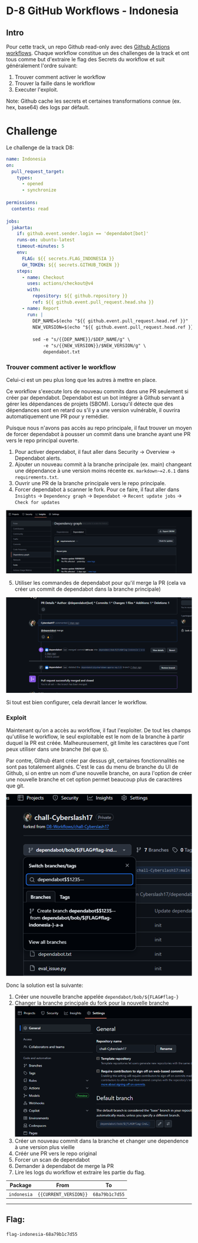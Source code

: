 # D-8 GitHub Workflows - Indonesia

## Intro

Pour cette track, un repo Github read-only avec des [Github Actions workflows](https://docs.github.com/en/actions).
Chaque workflow constitue un des challenges de la track et ont tous comme but d'extraire le flag des Secrets du workflow et suit généralement l'ordre suivant:

1. Trouver comment activer le workflow
2. Trouver la faille dans le workflow
3. Executer l'exploit.

Note: Github cache les secrets et certaines transformations connue (ex. hex, base64) des logs par défault.

# Challenge

Le challenge de la track D8:

```yaml
name: Indonesia
on:
  pull_request_target:
    types:
      - opened
      - synchronize

permissions: 
  contents: read

jobs:
  jakarta:
    if: github.event.sender.login == 'dependabot[bot]'
    runs-on: ubuntu-latest
    timeout-minutes: 5
    env:
      FLAG: ${{ secrets.FLAG_INDONESIA }}
      GH_TOKEN: ${{ secrets.GITHUB_TOKEN }}
    steps:
      - name: Checkout
        uses: actions/checkout@v4
        with: 
          repository: ${{ github.repository }}
          ref: ${{ github.event.pull_request.head.sha }}
      - name: Report
        run: |
          DEP_NAME=$(echo "${{ github.event.pull_request.head.ref }}" | awk -F'/' '{print $3}' | awk -F'-' '{print $1}')
          NEW_VERSION=$(echo "${{ github.event.pull_request.head.ref }}" | awk -F'-' '{print $2}')
          
          sed -e "s/{{DEP_NAME}}/$DEP_NAME/g" \
              -e "s/{{NEW_VERSION}}/$NEW_VERSION/g" \
              dependabot.txt

```

### Trouver comment activer le workflow

Celui-ci est un peu plus long que les autres à mettre en place.

Ce workflow s'execute lors de nouveau commits dans une PR seulement si créer par dependabot. Dependabot est un bot intégrer à Github servant à gérer les dépendances de projets (SBOM).
Lorsqu'il détecte que des dépendances sont en retard ou s'il y a une version vulnérable, il ouvrira automatiquement une PR pour y remédier.

Puisque nous n'avons pas accès au repo principale, il faut trouver un moyen de forcer dependabot à pousser un commit dans une branche ayant une PR vers le repo principal ouverte.

1. Pour activer dependabot, il faut aller dans Security -> Overview -> Dependabot alerts.
2. Ajouter un nouveau commit à la branche principale (ex. main) changeant une dépendance à une version moins récente ex. `markdown~=2.6.1` dans `requirements.txt`.
3. Ouvrir une PR de la branche principale vers le repo principale.
4. Forcer dependabot à scanner le fork. Pour ce faire, il faut aller dans `Insights` -> `Dependency graph` -> `Dependabot` -> `Recent update jobs` -> `Check for updates`

![dependabot](./assets/indonesia-dependabot.png)

5. Utiliser les commandes de dependabot pour qu'il merge la PR (cela va créer un commit de dependabot dans la branche principale)

![dependabot](./assets/indonesia-dependabot-2.png "Hint")

Si tout est bien configurer, cela devrait lancer le workflow.

### Exploit

Maintenant qu'on a accès au workflow, il faut l'exploiter. De tout les champs qu'utilise le workflow, le seul exploitable est le nom de la branche à partir duquel la PR est créée. Malheureusement, git limite les caractères que l'ont peux utiliser dans une branche (tel que `$`). 

Par contre, Github étant créer par dessus git, certaines fonctionnalités ne sont pas totalement alignés. C'est le cas du menu de branche du UI de Github, si on entre un nom d'une nouvelle branche, on aura l'option de créer une nouvelle branche et cet option permet beaucoup plus de caractères que git.

![dependabot](./assets/indonesia-branch.png "Hint")

Donc la solution est la suivante:

1. Créer une nouvelle branche appelée `dependabot/bob/${FLAG#flag-}`
2. Changer la branche principale du fork pour la nouvelle branche
![dependabot](./assets/indonesia-settings.png "Hint")
3. Créer un nouveau commit dans la branche et changer une dependence à une version plus vieille
4. Créér une PR vers le repo original
5. Forcer un scan de dependabot
6. Demander à dependabot de merge la PR
7. Lire les logs du workflow et extraire les partie du flag.

| Package | From | To |
|---|---|---|
| `indonesia` | `{{CURRENT_VERSION}}` | `68a79b1c7d55` |

---
## Flag:

`flag-indonesia-68a79b1c7d55`
